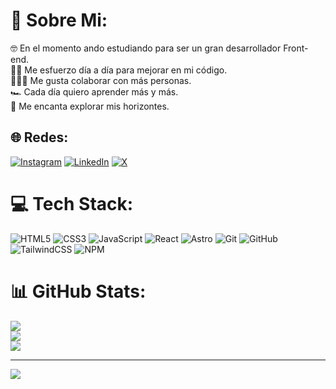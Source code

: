 # 💫 Sobre Mi:

🤓 En el momento ando estudiando para ser un gran desarrollador Front-end.<br>🏋🏽 Me esfuerzo día a día para mejorar en mi código. <br>👨🏽‍💻 Me gusta colaborar con más personas.<br>🏎️ Cada día quiero aprender más y más.<br>🚀 Me encanta explorar mis horizontes.

## 🌐 Redes:

[![Instagram](https://img.shields.io/badge/Instagram-%23E4405F.svg?logo=Instagram&logoColor=white)](https://instagram.com/juan.cutiva_) [![LinkedIn](https://img.shields.io/badge/LinkedIn-%230077B5.svg?logo=linkedin&logoColor=white)](https://www.linkedin.com/in/juan-david-cutiva-lopez-62ba62253/) [![X](https://img.shields.io/badge/X-black.svg?logo=X&logoColor=white)](https://x.com/@JuanDavidCutiv2)

# 💻 Tech Stack:

![HTML5](https://img.shields.io/badge/html5-%23E34F26.svg?style=flat-square&logo=html5&logoColor=white) 
![CSS3](https://img.shields.io/badge/css3-%231572B6.svg?style=flat-square&logo=css3&logoColor=white)
![JavaScript](https://img.shields.io/badge/javascript-%23323330.svg?style=flat-square&logo=javascript&logoColor=%23F7DF1E) 
![React](https://img.shields.io/badge/react-%2320232a.svg?style=flat-square&logo=react&logoColor=%2361DAFB) 
![Astro](https://img.shields.io/badge/astro-%232C2052.svg?style=flat-square&logo=astro&logoColor=white) 
![Git](https://img.shields.io/badge/git-%23F05033.svg?style=flat-square&logo=git&logoColor=white) 
![GitHub](https://img.shields.io/badge/github-%23121011.svg?style=flat-square&logo=github&logoColor=white) 
![TailwindCSS](https://img.shields.io/badge/tailwindcss-%2338B2AC.svg?style=flat-square&logo=tailwind-css&logoColor=white) 
![NPM](https://img.shields.io/badge/NPM-%23CB3837.svg?style=flat-square&logo=npm&logoColor=white) 

# 📊 GitHub Stats:

![](https://github-readme-stats.vercel.app/api?username=Juan-Cutiva&theme=dark&hide_border=false&include_all_commits=false&count_private=false)<br/>
![](https://github-readme-streak-stats.herokuapp.com/?user=Juan-Cutiva&theme=dark&hide_border=false)<br/>
![](https://github-readme-stats.vercel.app/api/top-langs/?username=Juan-Cutiva&theme=dark&hide_border=false&include_all_commits=false&count_private=false&layout=compact)

---

[![](https://visitcount.itsvg.in/api?id=Juan-Cutiva&icon=6&color=0)](https://visitcount.itsvg.in)
